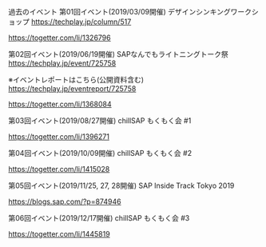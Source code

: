 過去のイベント
第01回イベント(2019/03/09開催)
デザインシンキングワークショップ
https://techplay.jp/column/517

https://togetter.com/li/1326796

第02回イベント(2019/06/19開催)
SAPなんでもライトニングトーク祭
https://techplay.jp/event/725758

※イベントレポートはこちら(公開資料含む)
https://techplay.jp/eventreport/725758

https://togetter.com/li/1368084

第03回イベント(2019/08/27開催)
chillSAP もくもく会 #1

https://togetter.com/li/1396271

第04回イベント(2019/10/09開催)
chillSAP もくもく会 #2

https://togetter.com/li/1415028

第05回イベント(2019/11/25, 27, 28開催)
SAP Inside Track Tokyo 2019

https://blogs.sap.com/?p=874946

第06回イベント(2019/12/17開催)
chillSAP もくもく会 #3

https://togetter.com/li/1445819
